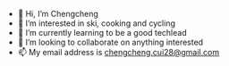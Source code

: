 - 👋 Hi, I’m Chengcheng
- 👀 I’m interested in ski, cooking and cycling
- 🌱 I’m currently learning to be a good techlead
- 💞️ I’m looking to collaborate on anything interested
- 📫 My email address is chengcheng.cui28@gmail.com

<!---
ccc509/ccc509 is a ✨ special ✨ repository because its `README.md` (this file) appears on your GitHub profile.
You can click the Preview link to take a look at your changes.
--->
